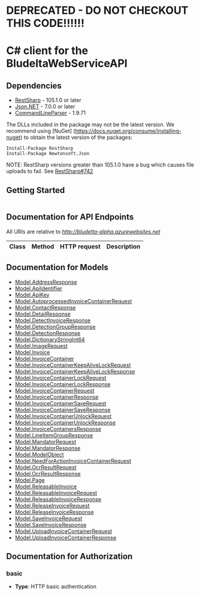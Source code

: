 # DEPRECATED - DO NOT CHECKOUT THIS CODE!!!!!!

# C# client for the BludeltaWebServiceAPI 

<a name="dependencies"></a>
## Dependencies
- [RestSharp](https://www.nuget.org/packages/RestSharp) - 105.1.0 or later
- [Json.NET](https://www.nuget.org/packages/Newtonsoft.Json/) - 7.0.0 or later
- [CommandLineParser](https://www.nuget.org/packages/CommandLineParser/) - 1.9.71

The DLLs included in the package may not be the latest version. We recommend using [NuGet] (https://docs.nuget.org/consume/installing-nuget) to obtain the latest version of the packages:
```
Install-Package RestSharp
Install-Package Newtonsoft.Json
```

NOTE: RestSharp versions greater than 105.1.0 have a bug which causes file uploads to fail. See [RestSharp#742](https://github.com/restsharp/RestSharp/issues/742)

<a name="getting-started"></a>
## Getting Started

```csharp

```

<a name="documentation-for-api-endpoints"></a>
## Documentation for API Endpoints

All URIs are relative to *http://bludelta-alpha.azurewebsites.net*

Class | Method | HTTP request | Description
------------ | ------------- | ------------- | -------------


<a name="documentation-for-models"></a>
## Documentation for Models

 - [Model.AddressResponse](docs/AddressResponse.md)
 - [Model.ApiIdentifier](docs/ApiIdentifier.md)
 - [Model.ApiKey](docs/ApiKey.md)
 - [Model.AutoprocessedInvoiceContainerRequest](docs/AutoprocessedInvoiceContainerRequest.md)
 - [Model.ContactResponse](docs/ContactResponse.md)
 - [Model.DetailResponse](docs/DetailResponse.md)
 - [Model.DetectInvoiceResponse](docs/DetectInvoiceResponse.md)
 - [Model.DetectionGroupResponse](docs/DetectionGroupResponse.md)
 - [Model.DetectionResponse](docs/DetectionResponse.md)
 - [Model.DictionaryStringInt64](docs/DictionaryStringInt64.md)
 - [Model.ImageRequest](docs/ImageRequest.md)
 - [Model.Invoice](docs/Invoice.md)
 - [Model.InvoiceContainer](docs/InvoiceContainer.md)
 - [Model.InvoiceContainerKeepAliveLockRequest](docs/InvoiceContainerKeepAliveLockRequest.md)
 - [Model.InvoiceContainerKeepAliveLockResponse](docs/InvoiceContainerKeepAliveLockResponse.md)
 - [Model.InvoiceContainerLockRequest](docs/InvoiceContainerLockRequest.md)
 - [Model.InvoiceContainerLockResponse](docs/InvoiceContainerLockResponse.md)
 - [Model.InvoiceContainerRequest](docs/InvoiceContainerRequest.md)
 - [Model.InvoiceContainerResponse](docs/InvoiceContainerResponse.md)
 - [Model.InvoiceContainerSaveRequest](docs/InvoiceContainerSaveRequest.md)
 - [Model.InvoiceContainerSaveResponse](docs/InvoiceContainerSaveResponse.md)
 - [Model.InvoiceContainerUnlockRequest](docs/InvoiceContainerUnlockRequest.md)
 - [Model.InvoiceContainerUnlockResponse](docs/InvoiceContainerUnlockResponse.md)
 - [Model.InvoiceContainersResponse](docs/InvoiceContainersResponse.md)
 - [Model.LineItemGroupResponse](docs/LineItemGroupResponse.md)
 - [Model.MandatorRequest](docs/MandatorRequest.md)
 - [Model.MandatorResponse](docs/MandatorResponse.md)
 - [Model.ModelObject](docs/ModelObject.md)
 - [Model.NeedForActionInvoiceContainerRequest](docs/NeedForActionInvoiceContainerRequest.md)
 - [Model.OcrResultRequest](docs/OcrResultRequest.md)
 - [Model.OcrResultResponse](docs/OcrResultResponse.md)
 - [Model.Page](docs/Page.md)
 - [Model.ReleasableInvoice](docs/ReleasableInvoice.md)
 - [Model.ReleasableInvoiceRequest](docs/ReleasableInvoiceRequest.md)
 - [Model.ReleasableInvoiceResponse](docs/ReleasableInvoiceResponse.md)
 - [Model.ReleaseInvoiceRequest](docs/ReleaseInvoiceRequest.md)
 - [Model.ReleaseInvoiceResponse](docs/ReleaseInvoiceResponse.md)
 - [Model.SaveInvoiceRequest](docs/SaveInvoiceRequest.md)
 - [Model.SaveInvoiceResponse](docs/SaveInvoiceResponse.md)
 - [Model.UploadInvoiceContainerRequest](docs/UploadInvoiceContainerRequest.md)
 - [Model.UploadInvoiceContainerResponse](docs/UploadInvoiceContainerResponse.md)


<a name="documentation-for-authorization"></a>
## Documentation for Authorization

<a name="basic"></a>
### basic

- **Type**: HTTP basic authentication
